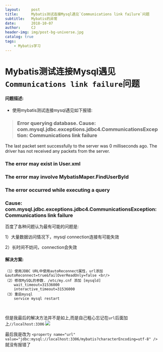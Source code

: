 ```yaml
---
layout:     post
title:      Mybatis测试连接Mysql遇见`Communications link failure`问题
subtitle:   Mybatis的异常
date:       2018-10-07
author:     CJ
header-img: img/post-bg-universe.jpg
catalog: true
tags:
    - Mybatis学习
---
```



# Mybatis测试连接Mysql遇见`Communications link failure`问题

#### 问题描述:<br/>
- 使用mybatis测试连接mysql遇见如下报错:<br/>

> ### Error querying database.  Cause: com.mysql.jdbc.exceptions.jdbc4.CommunicationsException: Communications link failure
The last packet sent successfully to the server was 0 milliseconds ago. The driver has not received any packets from the server.
### The error may exist in User.xml
### The error may involve MybatisMaper.FindUserById
### The error occurred while executing a query
### Cause: com.mysql.jdbc.exceptions.jdbc4.CommunicationsException: Communications link failure

百度了各种问题认为最有可能的问题是:<br/>

1）大量数据访问情况下，mysql connection连接有可能失效 
 
2）长时间不妨问，connection会失效

#### 解决方案: <br/> 
```
（1）使用JDBC URL中使用autoReconnect属性，url添加&autoReconnect=true&failOverReadOnly=false <br/>
（2）修改MySQL的参数. /etc/my.cnf 添加 [mysqld]
    wait_timeout=31536000
    interactive_timeout=31536000
（3）重启mysql 
    service mysql restart

```

<br/>

但是我最后的解决方法并不是如上,而是自己粗心忘记在`url`后面加上`//localhost:3306`
![](https://ws2.sinaimg.cn/large/006tNbRwgy1fvzqaa4s8xj30nq04i409.jpg)

最后我是改为 `<property name="url" value="jdbc:mysql://localhost:3306/mybatis?characterEncoding=utf-8" />` 就没有报错了
      